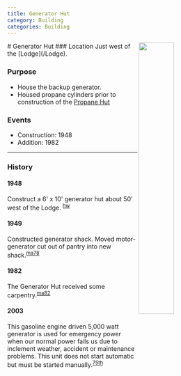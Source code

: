 ```yaml
---
title: Generator Hut
category: Building
categories: Building
---
```

<img src="/img/2020-Generator-Hut.jpeg" style="width: 40%;" align="right">
# Generator Hut
### Location
Just west of the [Lodge](/Lodge).

### Purpose
- House the backup generator.
- Housed propane cylinders prior to construction of the [Propane Hut](/Building/Propane-Hut)

### Events
- Construction: 1948
- Addition: 1982

---
### History
#### 1948

Construct a 6' x 10' generator hut about 50' west of the Lodge. <sup>[hw][]</sup>

#### 1949

Constructed generator shack. Moved motor-generator cut out of pantry into new shack.<sup>[ma78][]</sup>

#### 1982

The Generator Hut received some carpentry.<sup>[ma82][]</sup>

#### 2003

This gasoline engine driven 5,000 watt generator is used for emergency power when our normal power fails us due to inclement weather, accident or maintenance problems. This unit does not start automatic but must be started manually.<sup>[75th][]</sup>

[hw]: /History/Walt "Meany History, by Walt Little"
[ma78]: /Mountaineer-Annual#1978
[ma82]: /Mountaineer-Annual#1982
[75th]: /Anniversary#75th